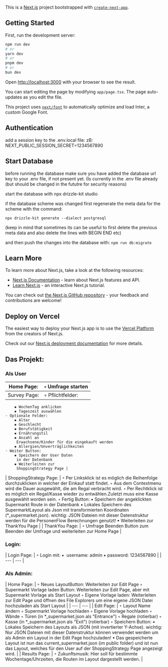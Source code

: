 This is a [Next.js](https://nextjs.org/) project bootstrapped with [`create-next-app`](https://github.com/vercel/next.js/tree/canary/packages/create-next-app).

## Getting Started

First, run the development server:

```bash
npm run dev
# or
yarn dev
# or
pnpm dev
# or
bun dev
```

Open [http://localhost:3000](http://localhost:3000) with your browser to see the result.

You can start editing the page by modifying `app/page.tsx`. The page auto-updates as you edit the file.

This project uses [`next/font`](https://nextjs.org/docs/basic-features/font-optimization) to automatically optimize and load Inter, a custom Google Font.

## Authentication

add a session key to the .env.local file: zB: NEXT_PUBLIC_SESSION_SECRET=1234567890

## Start Database

before running the database make sure you have added the database url key to your .env file, if not present yet. (Is currently in the .env file already (but should be changed in the fututre for security reasons)

start the database with npx drizzle-kit studio

if the database scheme was changed first regenerate the meta data for the scheme with the command: 

``npx drizzle-kit generate --dialect postgresql``

(keep in mind that sometimes its can be useful to first delete the previous meta data and also delete the lines with BEGIN END etc)

and then push the changes into the database with: 
``npm run db:migrate ``

## Learn More

To learn more about Next.js, take a look at the following resources:

-   [Next.js Documentation](https://nextjs.org/docs) - learn about Next.js features and API.
-   [Learn Next.js](https://nextjs.org/learn) - an interactive Next.js tutorial.

You can check out [the Next.js GitHub repository](https://github.com/vercel/next.js/) - your feedback and contributions are welcome!

## Deploy on Vercel

The easiest way to deploy your Next.js app is to use the [Vercel Platform](https://vercel.com/new?utm_medium=default-template&filter=next.js&utm_source=create-next-app&utm_campaign=create-next-app-readme) from the creators of Next.js.

Check out our [Next.js deployment documentation](https://nextjs.org/docs/deployment) for more details.




## **Das Projekt:**

### **Als User**

| Home Page: | ◦ Umfrage starten |
| --- | --- |
| Survey Page: | ◦ Pflichtfelder:
        ▪ WochenTag anklicken
        ▪ Tageszeit auswählen
    ◦ Optionale Felder:
        ▪ Alter
        ▪ Geschlecht
        ▪ Berufstätigkeit
        ▪ Ernährungstil
        ▪ Anzahl an
         Erwachsene/Kinder für die eingekauft werden
        ▪ Allergien/Unverträglichkeiten
    ◦ Weiter Button:
        ▪ Speichern der User Daten
         in der Datenbank
        ▪ Weiterleiten zur
         ShoppingStrategy Page |
| ShoppingStrategy Page: | ◦ Per Linksklick ist es
        möglich die Reihenfolge durchzuklicken in welcher der Einkauf statt
        findet.
    ◦ Aus dem Contextmenu wird
        die Dauer ausgewählt, die am Regal verbracht wird.
    ◦ Per Rechtklick ist es
        möglich ein Regal/Kasse wieder zu entwählen.Zuletzt muss eine Kasse
        ausgewählt worden sein.
    ◦ Fertig Button:
        ▪ Speichern der
         angeklickten Supermarkt Route in der Datenbank
        ▪ Lokales Speichern des
         SupermarktLayout als Json mit transformierten Koordinaten
         (*_supermarket.json). wichtig: JSON Dateien mit dieser
         Datenstruktur werden für die PersonenFlow Berechnungen genutzt!
        ▪ Weiterleiten zur ThankYou
         Page |
| ThankYou Page: | ◦ Umfrage Beenden Button zum
        Beenden der Umfrage und weiterleiten zur Home Page |

### Login:

| Login Page: | ◦ Login mit:
        ▪  username: admin 
        ▪ password: 1234567890 |
| --- | --- |

### Als Admin:

| Home Page: | ◦ Neues LayoutButton:
        Weiterleiten zur Edit Page
    ◦ Supermarkt Vorlage laden
        Button: Weiterleiten zur Edit Page, aber mit Supermarkt Vorlage als
        Start Layout
    ◦ Eigene Vorlage laden:
        Weiterleiten zur Edit Page und öffnen des File Explorers um eine eigene
        JSON Datei hochzuladen als Start Layout |
| --- | --- |
| Edit Page: | ◦ Layout Name ändern
    ◦ Supermarkt Vorlage
        hochladen
    ◦ Eigene Vorlage hochladen
    ◦ Wände
    ◦ Türen (in
        *_supermarket.json als "Entrance") 
    ◦ Regale (rotierbar)
    ◦ Kasse (in
        *_supermarket.json als "Exit") (rotierbar)
    ◦ Speichern Button:
        ▪ Lokales Speichern des
         Layouts als JSON (mit invertierter Y-Achse). wichtig:
         Nur JSON Dateien mit dieser Datenstruktur können verwendet werden um
         als Admin ein Layout in der Edit Page hochzuladen!
        ▪ Das gespeicherte Layout
         ist nun das current_supermarket.json (im public folder) und ist nun
         das Layout, welches für den User auf der ShoppingStrategy Page
         angezeigt wird. |
| Results Page: | ◦ Zukunftsmusik: Hier soll
        für bestimmte Wochentage/Uhrzeiten, die Routen im Layout dargestellt
        werden. |
